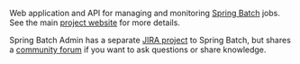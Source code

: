 Web application and API for managing and monitoring [Spring Batch](http://static.springsource.org/spring-batch) jobs.  See the main [project website](http://static.springsource.org/spring-batch-admin) for more details.

Spring Batch Admin has a separate [JIRA project](https://jira.springframework.org/browse/BATCHADM) to Spring Batch, but shares a [community forum](http://forum.springsource.org/forumdisplay.php?f=41) if you want to ask questions or share knowledge.